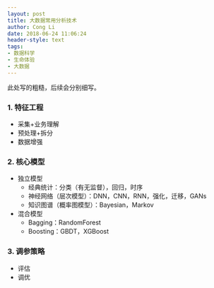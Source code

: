 ```yaml
---
layout: post
title: 大数据常用分析技术
author: Cong Li
date: 2018-06-24 11:06:24
header-style: text
tags:
- 数据科学
- 生命体验
- 大数据
---
```

此处写的粗糙，后续会分别细写。

### 1. 特征工程

  * 采集+业务理解
  * 预处理+拆分
  * 数据增强

### 2. 核心模型

  * 独立模型 
      * 经典统计：分类（有无监督），回归，时序
      * 神经网络（层次模型）：DNN，CNN，RNN，强化，迁移，GANs
      * 知识图谱（概率图模型）：Bayesian，Markov
  * 混合模型 
      * Bagging：RandomForest
      * Boosting：GBDT，XGBoost

### 3. 调参策略

  * 评估
  * 调优